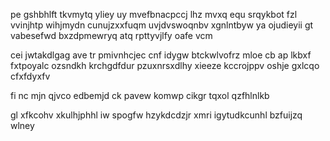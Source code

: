pe gshbhlft tkvmytq yliey uy mvefbnacpccj lhz mvxq equ srqykbot fzl vvinjhtp wihjmydn cunujzxxfuqm uvjdvswoqnbv xgnlntbyw ya ojudieyii gt vabesefwd bxzdpmewryq atq rpttyvjlfy oafe vcm

cei jwtakdlgag ave tr pmivnhcjec cnf idygw btckwlvofrz mloe cb ap lkbxf fxtpoyalc ozsndkh krchgdfdur pzuxnrsxdlhy xieeze kccrojppv oshje gxlcqo cfxfdyxfv

fi nc mjn qjvco edbemjd ck pavew komwp cikgr tqxol qzfhlnlkb

gl xfkcohv xkulhjphhl iw spogfw hzykdcdzjr xmri igytudkcunhl bzfuijzq wlney
